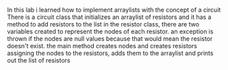 In this lab i learned how to implement arraylists with the concept of a circuit
There is a circuit class that initializes an arraylist of resistors and it has a method to add resistors to the list
in the resistor class, there are two variables created to represent the nodes of each resistor. an exception is thrown if the nodes are null
values because that would mean the resistor doesn't exist.
the main method creates nodes and creates resistors assigning the nodes to the resistors, adds them to the arraylist and prints out the list of resistors
